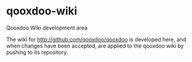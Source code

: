 # qooxdoo-wiki
Qooxdoo Wiki development area

The wiki for http://github.com/qooxdoo/qooxdoo is developed here, and when changes have been accepted, are applied to the qooxdoo wiki by pushing to its repository.

